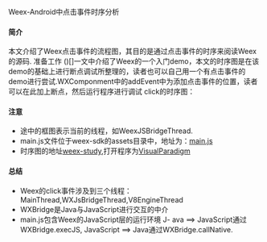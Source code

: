 Weex-Android中点击事件时序分析
#### 简介
本文介绍了Weex点击事件的流程图，其目的是通过点击事件的时序来阅读Weex的源码.
准备工作
()[]一文中介绍了Weex的一个入门demo，本文的时序图是在该demo的基础上进行断点调试所整理的，读者也可以自己用一个有点击事件的demo进行尝试.WXComponment中的addEvent中为添加点击事件的位置，读者可以在此加上断点，然后运行程序进行调试
click的时序图：

#### 注意
- 途中的框图表示当前的线程，如WeexJSBridgeThread.
- main.js文件位于weex-sdk的assets目录中，地址为：[main.js](https://github.com/alibaba/weex/blob/dev/android/sdk/assets/main.js)
- 时序图的地址[weex-study](),打开程序为[VisualParadigm](https://www.visual-paradigm.com/)

#### 总结
- Weex的click事件涉及到三个线程：MainThread,WXJsBridgeThread,V8EngineThread
- WXBridge是Java与JavaScript进行交互的中介
- main.js包含Weex的JavaScript层的运行环境
J- ava ==> JavaScript通过WXBridge.execJS, JavaScript ==> Java通过WXBridge.callNative.
